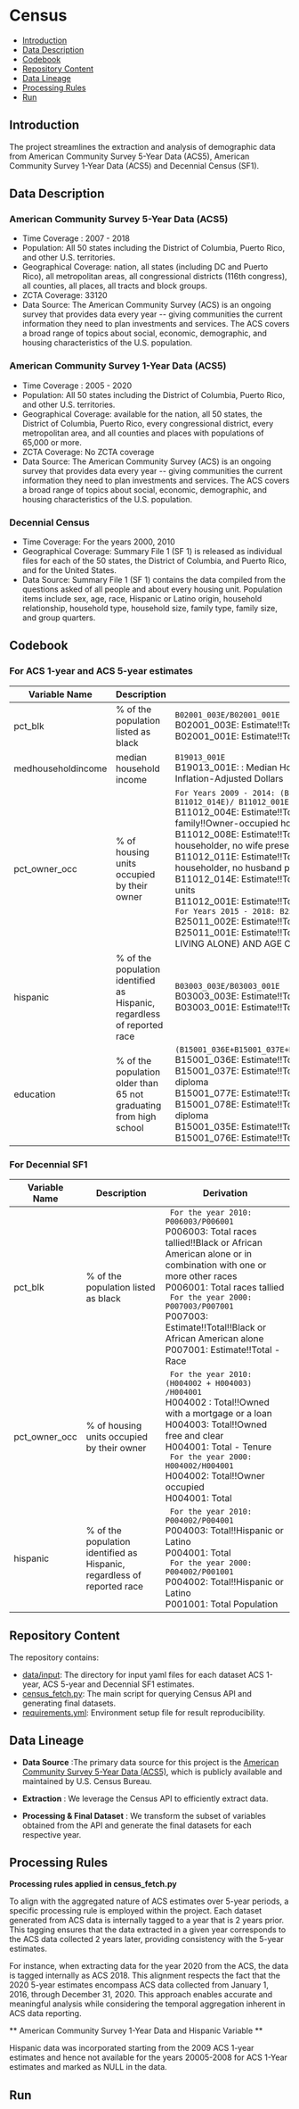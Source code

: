 # Census 

- [Introduction](#introduction)
- [Data Description](#data-description)
- [Codebook](#codebook)
- [Repository Content](#repository-content)
- [Data Lineage](#data-lineage)
- [Processing Rules](#installation)
- [Run](#run)

## Introduction
The project streamlines the extraction and analysis of demographic data from American Community Survey 5-Year Data (ACS5), American Community Survey 1-Year Data (ACS5) and Decennial Census (SF1).

## Data Description

### American Community Survey 5-Year Data (ACS5)

- Time Coverage : 2007 - 2018
- Population: All 50 states including the District of Columbia, Puerto Rico, and other U.S. territories.
- Geographical Coverage: nation, all states (including DC and Puerto Rico), all metropolitan areas, all congressional districts (116th congress), all counties, all places, all tracts and block groups.
- ZCTA Coverage: 33120
- Data Source: The American Community Survey (ACS) is an ongoing survey that provides data every year -- giving communities the current information they need to plan investments and services. The ACS covers a broad range of topics about social, economic, demographic, and housing characteristics of the U.S. population.

### American Community Survey 1-Year Data (ACS5)

- Time Coverage : 2005 - 2020
- Population: All 50 states including the District of Columbia, Puerto Rico, and other U.S. territories.
- Geographical Coverage: available for the nation, all 50 states, the District of Columbia, Puerto Rico, every congressional district, every metropolitan area, and all counties and places with populations of 65,000 or more.
- ZCTA Coverage: No ZCTA coverage
- Data Source: The American Community Survey (ACS) is an ongoing survey that provides data every year -- giving communities the current information they need to plan investments and services. The ACS covers a broad range of topics about social, economic, demographic, and housing characteristics of the U.S. population.

### Decennial Census

- Time Coverage: For the years 2000, 2010
- Geographical Coverage: Summary File 1 (SF 1) is released as individual files for each of the 50 states, the District of Columbia, and
Puerto Rico, and for the United States.
- Data Source: Summary File 1 (SF 1) contains the data compiled from the questions asked of all people and about every housing unit. Population items include sex, age, race, Hispanic or Latino origin, household relationship, household type, household size, family type, family size, and group quarters. 

## Codebook

### For ACS 1-year and ACS 5-year estimates

| Variable Name | Description | Derivation |
|---|---| --- |
| pct_blk  | % of the population listed as black  | ```B02001_003E/B02001_001E``` <br> B02001_003E: Estimate!!Total!!Black or African American alone <br> B02001_001E: Estimate!!Total - Race |
| medhouseholdincome | median household income | `B19013_001E`  <br> B19013_001E: : Median Household Income In The Past 12 Months In 2011 Inflation-Adjusted Dollars |
| pct_owner_occ | % of housing units occupied by their owner  | `For Years 2009 - 2014: (B11012_004E + B11012_008E + B11012_011E + B11012_014E)/ B11012_001E` <br> B11012_004E: Estimate!!Total!!Family households!!Married-couple family!!Owner-occupied housing units <br> B11012_008E: Estimate!!Total!!Family households!!Other family!!Male householder, no wife present!!Owner-occupied housing units <br> B11012_011E: Estimate!!Total!!Family households!!Other family!!Female householder, no husband present!!Owner-occupied housing units B11012_014E: Estimate!!Total!!Nonfamily households!!Owner-occupied housing units <br> B11012_001E: Estimate!!Total - HOUSEHOLD TYPE BY TENURE <br> `For Years 2015 - 2018: B25011_002E/B25011_001E` <br> B25011_002E: Estimate!!Total!!Owner occupied <br> B25011_001E: Estimate!!Total: TENURE BY HOUSEHOLD TYPE (INCLUDING LIVING ALONE) AND AGE OF HOUSEHOLDER|
| hispanic| % of the population identified as Hispanic, regardless of reported race  | `B03003_003E/B03003_001E` <br> B03003_003E: Estimate!!Total!!Hispanic or Latino <br> B03003_001E: Estimate!!Total |
| education | % of the population older than 65 not graduating from high school  | `(B15001_036E+B15001_037E+B15001_077E+B15001_078E)/(B15001_035E+B15001_076E)` <br> B15001_036E: Estimate!!Total!!Male!!65 years and over!!Less than 9th grade <br>  B15001_037E: Estimate!!Total!!Male!!65 years and over!!9th to 12th grade, no diploma <br> B15001_077E: Estimate!!Total!!Female!!65 years and over!!Less than 9th grade <br> B15001_078E: Estimate!!Total!!Female!!65 years and over!!9th to 12th grade, no diploma <br> B15001_035E: Estimate!!Total!!Male!!65 years and over <br> B15001_076E: Estimate!!Total!!Female!!65 years and over |


### For Decennial SF1

| Variable Name | Description | Derivation |
|---|---| --- |
| pct_blk  | % of the population listed as black  | ``` For the year 2010: P006003/P006001``` <br> P006003: Total races tallied!!Black or African American alone or in combination with one or more other races <br> P006001: Total races tallied <br> ``` For the year 2000: P007003/P007001``` <br> P007003: Estimate!!Total!!Black or African American alone <br> P007001: Estimate!!Total - Race  |
| pct_owner_occ   |% of housing units occupied by their owner   | ``` For the year 2010: (H004002 + H004003) /H004001``` <br> H004002 : Total!!Owned with a mortgage or a loan <br> H004003: Total!!Owned free and clear <br> H004001: Total - Tenure <br>``` For the year 2000: H004002/H004001``` <br> H004002: Total!!Owner occupied <br> H004001: Total  |
| hispanic  | % of the population identified as Hispanic, regardless of reported race  | ``` For the year 2010: P004002/P004001``` <br> P004003: Total!!Hispanic or Latino <br> P004001: Total <br> ``` For the year 2000: P004002/P001001``` <br> P004002: Total!!Hispanic or Latino <br> P001001: Total Population  |

## Repository Content

The repository contains: 

- [data/input](https://github.com/NSAPH-Data-Processing/census_acs5/blob/dev/census_zcta.py): The directory for input yaml files for each dataset ACS 1-year, ACS 5-year and Decennial SF1 estimates. 
- [census_fetch.py](https://github.com/NSAPH-Data-Processing/census_acs5/blob/dev/census_zcta.py): The main script for querying Census API and generating final datasets.
- [requirements.yml](https://github.com/NSAPH-Data-Processing/census_acs5/blob/dev/requirements.yml): Environment setup file for result reproducibility.

## Data Lineage <change extraction>

- **Data Source** :The primary data source for this project is the [American Community Survey 5-Year Data (ACS5)](https://www.census.gov/programs-surveys/acs/about.html), which is publicly available and maintained by U.S. Census Bureau. 

- **Extraction** : We leverage the Census API to efficiently extract data.

- **Processing & Final Dataset** : We transform the subset of variables obtained from the API and generate the final datasets for each respective year.

## Processing Rules

**Processing rules applied in census_fetch.py**

To align with the aggregated nature of ACS estimates over 5-year periods, a specific processing rule is employed within the project. Each dataset generated from ACS data is internally tagged to a year that is 2 years prior. This tagging ensures that the data extracted in a given year corresponds to the ACS data collected 2 years later, providing consistency with the 5-year estimates.

For instance, when extracting data for the year 2020 from the ACS, the data is tagged internally as ACS 2018. This alignment respects the fact that the 2020 5-year estimates encompass ACS data collected from January 1, 2016, through December 31, 2020. This approach enables accurate and meaningful analysis while considering the temporal aggregation inherent in ACS data reporting.

** American Community Survey 1-Year Data and Hispanic Variable **

Hispanic data was incorporated starting from the 2009 ACS 1-year estimates and hence not available for the years 20005-2008 for ACS 1-Year estimates and marked as NULL in the data.


## Run 